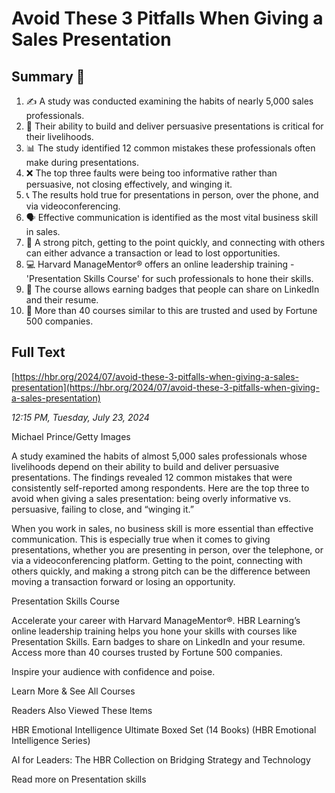 # Avoid These 3 Pitfalls When Giving a Sales Presentation

## Summary 🤖

1. ✍️ A study was conducted examining the habits of nearly 5,000 sales professionals.
2. 🎯 Their ability to build and deliver persuasive presentations is critical for their livelihoods.
3. 📊 The study identified 12 common mistakes these professionals often make during presentations.
4. ❌ The top three faults were being too informative rather than persuasive, not closing effectively, and winging it.
5. 📞 The results hold true for presentations in person, over the phone, and via videoconferencing.
6. 🗣️ Effective communication is identified as the most vital business skill in sales.
7. 🎯 A strong pitch, getting to the point quickly, and connecting with others can either advance a transaction or lead to lost opportunities.
8. 💻 Harvard ManageMentor® offers an online leadership training - 'Presentation Skills Course' for such professionals to hone their skills.
9. 🏅 The course allows earning badges that people can share on LinkedIn and their resume.
10. 💼 More than 40 courses similar to this are trusted and used by Fortune 500 companies.

## Full Text

[https://hbr.org/2024/07/avoid-these-3-pitfalls-when-giving-a-sales-presentation](https://hbr.org/2024/07/avoid-these-3-pitfalls-when-giving-a-sales-presentation)

*12:15 PM, Tuesday, July 23, 2024*

Michael Prince/Getty Images

A study examined the habits of almost 5,000 sales professionals whose livelihoods depend on their ability to build and deliver persuasive presentations. The findings revealed 12 common mistakes that were consistently self-reported among respondents. Here are the top three to avoid when giving a sales presentation: being overly informative vs. persuasive, failing to close, and “winging it.”

When you work in sales, no business skill is more essential than effective communication. This is especially true when it comes to giving presentations, whether you are presenting in person, over the telephone, or via a videoconferencing platform. Getting to the point, connecting with others quickly, and making a strong pitch can be the difference between moving a transaction forward or losing an opportunity.

Presentation Skills Course

Accelerate your career with Harvard ManageMentor®. HBR Learning’s online leadership training helps you hone your skills with courses like Presentation Skills. Earn badges to share on LinkedIn and your resume. Access more than 40 courses trusted by Fortune 500 companies.

Inspire your audience with confidence and poise.

Learn More & See All Courses

Readers Also Viewed These Items

HBR Emotional Intelligence Ultimate Boxed Set (14 Books) (HBR Emotional Intelligence Series)

AI for Leaders: The HBR Collection on Bridging Strategy and Technology

Read more on Presentation skills

